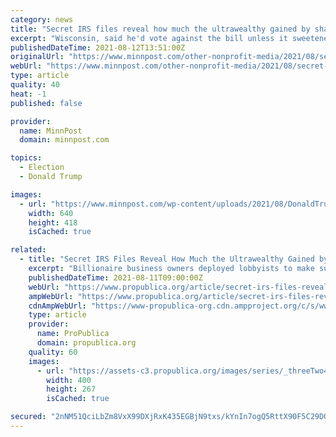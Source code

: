 ```yaml
---
category: news
title: "Secret IRS files reveal how much the ultrawealthy gained by shaping Trump’s ‘big, beautiful tax cut’"
excerpt: "Wisconsin, said he'd vote against the bill unless it sweetened the tax break for pass-through companies. It paid off for some of his rich supporters."
publishedDateTime: 2021-08-12T13:51:00Z
originalUrl: "https://www.minnpost.com/other-nonprofit-media/2021/08/secret-irs-files-reveal-how-much-the-ultrawealthy-gained-by-shaping-trumps-big-beautiful-tax-cut/"
webUrl: "https://www.minnpost.com/other-nonprofit-media/2021/08/secret-irs-files-reveal-how-much-the-ultrawealthy-gained-by-shaping-trumps-big-beautiful-tax-cut/"
type: article
quality: 40
heat: -1
published: false

provider:
  name: MinnPost
  domain: minnpost.com

topics:
  - Election
  - Donald Trump

images:
  - url: "https://www.minnpost.com/wp-content/uploads/2021/08/DonaldTrump093020_640.jpg"
    width: 640
    height: 418
    isCached: true

related:
  - title: "Secret IRS Files Reveal How Much the Ultrawealthy Gained by Shaping Trump’s “Big, Beautiful Tax Cut”"
    excerpt: "Billionaire business owners deployed lobbyists to make sure Trump’s 2017 tax bill was tailored to their benefit. Confidential IRS records show the windfall that followed."
    publishedDateTime: 2021-08-11T09:00:00Z
    webUrl: "https://www.propublica.org/article/secret-irs-files-reveal-how-much-the-ultrawealthy-gained-by-shaping-trumps-big-beautiful-tax-cut"
    ampWebUrl: "https://www.propublica.org/article/secret-irs-files-reveal-how-much-the-ultrawealthy-gained-by-shaping-trumps-big-beautiful-tax-cut/amp"
    cdnAmpWebUrl: "https://www-propublica-org.cdn.ampproject.org/c/s/www.propublica.org/article/secret-irs-files-reveal-how-much-the-ultrawealthy-gained-by-shaping-trumps-big-beautiful-tax-cut/amp"
    type: article
    provider:
      name: ProPublica
      domain: propublica.org
    quality: 60
    images:
      - url: "https://assets-c3.propublica.org/images/series/_threeTwo400w/series-3x2.jpg"
        width: 400
        height: 267
        isCached: true

secured: "2nNM51QciLbZm8VxX99DXjRxK435EGBjN9txs/kYnIn7ogQ5RttX90F5C29DOjNqb707eKLSJ01DafNE7GPT3B7xNjucCQkxB3EfDqiqLgYpwWaihliOwTb4B30cWvj6VgMZTJ7bfGI5JiCYQ2uCyrVE908NaaUSTTBHH+2l5V9YMetOt845qn+DObQnxbePjjDNO863YGVLZvofxriy/d5zdkGdYmo2DwiEVPFfYaFmeOfXnlF+HhHSCkRnPBTxZCl+9VwP+pYGYn9VZLWUSdWoyIhEasIqMZi4Il7bz1um3Eu8mx0Gt0ObzmMXOWYQvKTybzgECQOe7Olv7lNsfOAO33K4qGfHlVsDGdgvORE=;ixduA5Y1mcivdHn6TLwFgg=="
---
```


